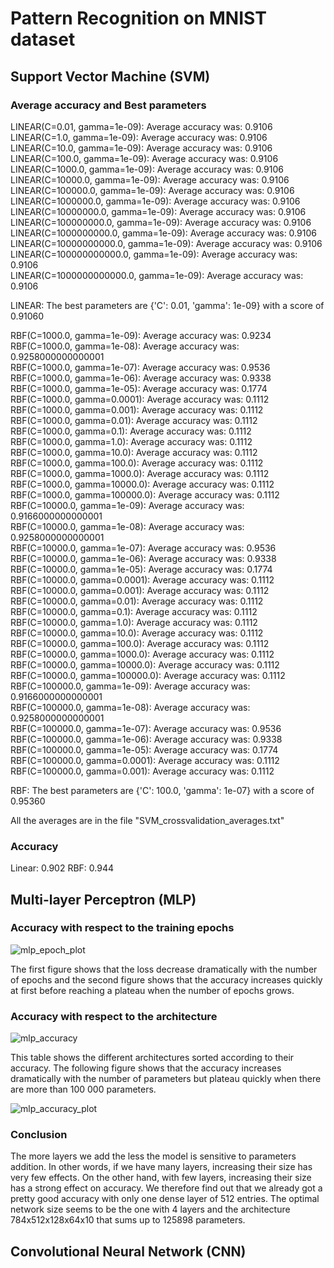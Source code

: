 # Pattern Recognition on MNIST dataset

## Support Vector Machine (SVM)

### Average accuracy and Best parameters

LINEAR(C=0.01, gamma=1e-09): Average accuracy was: 0.9106  
LINEAR(C=1.0, gamma=1e-09): Average accuracy was: 0.9106  
LINEAR(C=10.0, gamma=1e-09): Average accuracy was: 0.9106  
LINEAR(C=100.0, gamma=1e-09): Average accuracy was: 0.9106  
LINEAR(C=1000.0, gamma=1e-09): Average accuracy was: 0.9106  
LINEAR(C=10000.0, gamma=1e-09): Average accuracy was: 0.9106  
LINEAR(C=100000.0, gamma=1e-09): Average accuracy was: 0.9106  
LINEAR(C=1000000.0, gamma=1e-09): Average accuracy was: 0.9106  
LINEAR(C=10000000.0, gamma=1e-09): Average accuracy was: 0.9106  
LINEAR(C=100000000.0, gamma=1e-09): Average accuracy was: 0.9106  
LINEAR(C=1000000000.0, gamma=1e-09): Average accuracy was: 0.9106  
LINEAR(C=10000000000.0, gamma=1e-09): Average accuracy was: 0.9106  
LINEAR(C=100000000000.0, gamma=1e-09): Average accuracy was: 0.9106  
LINEAR(C=1000000000000.0, gamma=1e-09): Average accuracy was: 0.9106  

LINEAR: The best parameters are {'C': 0.01, 'gamma': 1e-09} with a score of 0.91060 


RBF(C=1000.0, gamma=1e-09): Average accuracy was: 0.9234  
RBF(C=1000.0, gamma=1e-08): Average accuracy was: 0.9258000000000001  
RBF(C=1000.0, gamma=1e-07): Average accuracy was: 0.9536  
RBF(C=1000.0, gamma=1e-06): Average accuracy was: 0.9338  
RBF(C=1000.0, gamma=1e-05): Average accuracy was: 0.1774  
RBF(C=1000.0, gamma=0.0001): Average accuracy was: 0.1112  
RBF(C=1000.0, gamma=0.001): Average accuracy was: 0.1112  
RBF(C=1000.0, gamma=0.01): Average accuracy was: 0.1112  
RBF(C=1000.0, gamma=0.1): Average accuracy was: 0.1112  
RBF(C=1000.0, gamma=1.0): Average accuracy was: 0.1112  
RBF(C=1000.0, gamma=10.0): Average accuracy was: 0.1112  
RBF(C=1000.0, gamma=100.0): Average accuracy was: 0.1112  
RBF(C=1000.0, gamma=1000.0): Average accuracy was: 0.1112  
RBF(C=1000.0, gamma=10000.0): Average accuracy was: 0.1112  
RBF(C=1000.0, gamma=100000.0): Average accuracy was: 0.1112  
RBF(C=10000.0, gamma=1e-09): Average accuracy was: 0.9166000000000001  
RBF(C=10000.0, gamma=1e-08): Average accuracy was: 0.9258000000000001  
RBF(C=10000.0, gamma=1e-07): Average accuracy was: 0.9536  
RBF(C=10000.0, gamma=1e-06): Average accuracy was: 0.9338  
RBF(C=10000.0, gamma=1e-05): Average accuracy was: 0.1774  
RBF(C=10000.0, gamma=0.0001): Average accuracy was: 0.1112  
RBF(C=10000.0, gamma=0.001): Average accuracy was: 0.1112  
RBF(C=10000.0, gamma=0.01): Average accuracy was: 0.1112  
RBF(C=10000.0, gamma=0.1): Average accuracy was: 0.1112  
RBF(C=10000.0, gamma=1.0): Average accuracy was: 0.1112  
RBF(C=10000.0, gamma=10.0): Average accuracy was: 0.1112  
RBF(C=10000.0, gamma=100.0): Average accuracy was: 0.1112  
RBF(C=10000.0, gamma=1000.0): Average accuracy was: 0.1112  
RBF(C=10000.0, gamma=10000.0): Average accuracy was: 0.1112  
RBF(C=10000.0, gamma=100000.0): Average accuracy was: 0.1112  
RBF(C=100000.0, gamma=1e-09): Average accuracy was: 0.9166000000000001  
RBF(C=100000.0, gamma=1e-08): Average accuracy was: 0.9258000000000001  
RBF(C=100000.0, gamma=1e-07): Average accuracy was: 0.9536  
RBF(C=100000.0, gamma=1e-06): Average accuracy was: 0.9338  
RBF(C=100000.0, gamma=1e-05): Average accuracy was: 0.1774  
RBF(C=100000.0, gamma=0.0001): Average accuracy was: 0.1112  
RBF(C=100000.0, gamma=0.001): Average accuracy was: 0.1112  

RBF: The best parameters are {'C': 100.0, 'gamma': 1e-07} with a score of 0.95360 

All the averages are in the file "SVM_crossvalidation_averages.txt"

### Accuracy

Linear: 0.902
RBF: 0.944

## Multi-layer Perceptron (MLP)

### Accuracy with respect to the training epochs

![mlp_epoch_plot](https://user-images.githubusercontent.com/85929824/162423918-3420180e-6c95-4213-b52a-5f8907a31564.png)

The first figure shows that the loss decrease dramatically with the number of epochs and the second figure shows that the accuracy increases quickly at first before reaching a plateau when the number of epochs grows.

### Accuracy with respect to the architecture

![mlp_accuracy](https://user-images.githubusercontent.com/85929824/162429919-850cf469-0a45-474a-ba46-2da4179134c2.png)

This table shows the different architectures sorted according to their accuracy. The following figure shows that the accuracy increases dramatically with the number of parameters but plateau quickly when there are more than 100 000 parameters.

![mlp_accuracy_plot](https://user-images.githubusercontent.com/85929824/162430244-95342d2f-4fbd-434d-a343-9e7734e50198.png)

### Conclusion

The more layers we add the less the model is sensitive to parameters addition. In other words, if we have many layers, increasing their size has very few effects. On the other hand, with few layers, increasing their size has a strong effect on accuracy. We therefore find out that we already got a pretty good accuracy with only one dense layer of 512 entries. The optimal network size seems to be the one with 4 layers and the architecture 784x512x128x64x10 that sums up to 125898 parameters.

## Convolutional Neural Network (CNN)
